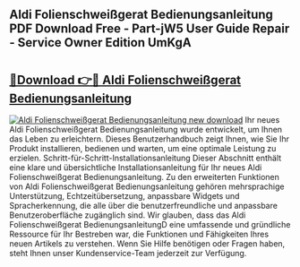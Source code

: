 ## Aldi Folienschweißgerat Bedienungsanleitung PDF Download Free - Part-jW5 User Guide Repair - Service Owner Edition UmKgA

# <h2><a href="http://df3360.blite.top/?on=Aldi+Folienschwei%c3%9fgerat+Bedienungsanleitung">🔗Download 👉🔴 Aldi Folienschweißgerat Bedienungsanleitung</a></h2>

[![Aldi Folienschweißgerat Bedienungsanleitung new download](https://i.imgur.com/lujVjoI.png)](http://df3360.blite.top/?on=Aldi+Folienschwei%c3%9fgerat+Bedienungsanleitung)
Ihr neues Aldi Folienschweißgerat Bedienungsanleitung wurde entwickelt, um Ihnen das Leben zu erleichtern. Dieses Benutzerhandbuch zeigt Ihnen, wie Sie Ihr Produkt installieren, bedienen und warten, um eine optimale Leistung zu erzielen. Schritt-für-Schritt-Installationsanleitung Dieser Abschnitt enthält eine klare und übersichtliche Installationsanleitung für Ihr neues Aldi Folienschweißgerat Bedienungsanleitung. Zu den erweiterten Funktionen von Aldi Folienschweißgerat Bedienungsanleitung gehören mehrsprachige Unterstützung, Echtzeitübersetzung, anpassbare Widgets und Spracherkennung, die alle über die benutzerfreundliche und anpassbare Benutzeroberfläche zugänglich sind. Wir glauben, dass das Aldi Folienschweißgerat BedienungsanleitungD eine umfassende und gründliche Ressource für Ihr Bestreben war, die Funktionen und Fähigkeiten Ihres neuen Artikels zu verstehen. Wenn Sie Hilfe benötigen oder Fragen haben, steht Ihnen unser Kundenservice-Team jederzeit zur Verfügung.

